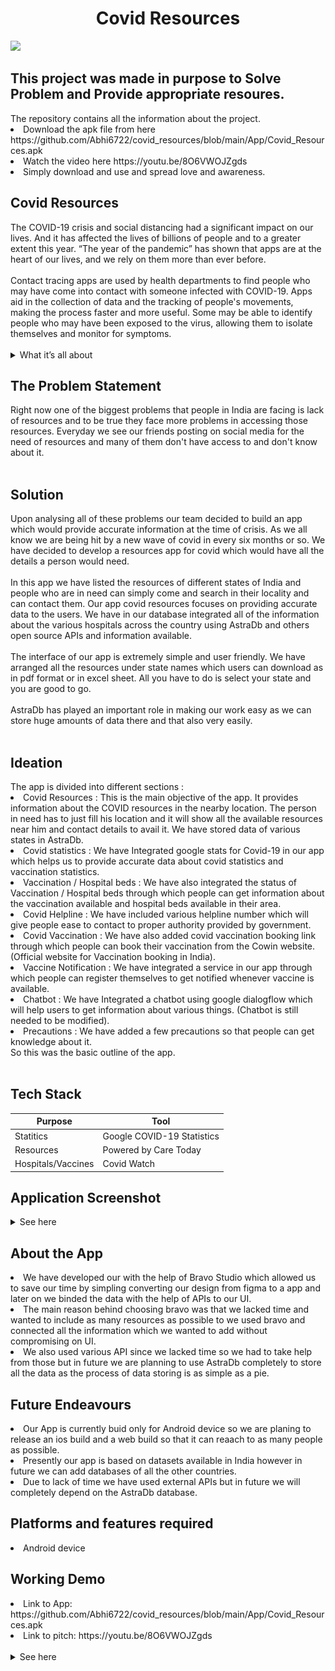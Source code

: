 <!DOCTYPE html>
<html>
<body>
<h1 align="center"> Covid Resources </h1> 
  
<img src="https://github.com/Abhi6722/covid_resources/blob/main/screenshots/Frame%201-min.png" align="centre"> 

<h2 align="left"> This project was made in purpose to Solve Problem and Provide appropriate resoures. </h2>  
The repository contains all the information about the project.
<li>Download the apk file from here https://github.com/Abhi6722/covid_resources/blob/main/App/Covid_Resources.apk <br></li>
<li>Watch the video here https://youtu.be/8O6VWOJZgds <br></li>
<li>Simply download and use and spread love and awareness.<br></li>

<h2 align="left"> Covid Resources </h2>
The COVID-19 crisis and social distancing had a significant impact on our lives. And it has affected the lives of billions of people and to a greater extent this year. “The year of the pandemic” has shown that apps are at the heart of our lives, and we rely on them more than ever before.</br></br>
Contact tracing apps are used by health departments to find people who may have come into contact with someone infected with COVID-19. Apps aid in the collection of data and the tracking of people's movements, making the process faster and more useful. Some may be able to identify people who may have been exposed to the virus, allowing them to isolate themselves and monitor for symptoms.</br></br>

<details>
<summary>What it’s all about</summary>
The aim of our app is to provide resources to the needful and raise awareness about the challenges caused by the pandemic so that we can fight this pandemic together.
</details>

<h2 align="left"> The Problem Statement </h2>  
Right now one of the biggest problems that people in India are facing is lack of resources and to be true they face more problems in accessing those resources. Everyday we see our friends posting on social media for the need of resources and many of them don't have access to and don't know about it. </br></br>

<h2 align="left"> Solution </h2>  
Upon analysing all of these problems our team decided to  build an app which would provide accurate information at the time of crisis. As we all know we are being hit by a new wave of covid in every six months or so. We have decided to develop a resources app for covid which would have all the details a person would need.</br></br>
In this app we have listed the resources of different states of India and people who are in need can simply come and search in their locality and can contact them. Our app covid resources focuses on providing accurate data to the users. We have in our database integrated all of the information about the various hospitals across the country using AstraDb and others open source APIs and information available. </br></br>
The interface of our app is extremely simple and user friendly. We have arranged all the resources under state names which users can download as in pdf format or in excel sheet. All you have to do is select your state and you are good to go. </br></br>
AstraDb has played an important role in making our work easy as we can store huge amounts of data there and that also very easily.</br></br>


<h2 align="left"> Ideation </h2>  
The app is divided into different sections :
<li>Covid Resources : This is the main objective of the app. It provides information about the COVID resources in the nearby location. The person in need has to just fill his location and it will show all the available resources near him and contact details to avail it. We have stored data of various states in AstraDb.</li>
<li>Covid statistics : We have Integrated google stats for Covid-19 in our app which helps us to provide accurate data about covid statistics and vaccination statistics.</li>
<li>Vaccination / Hospital beds : We have also integrated the status of Vaccination / Hospital beds through which people can get information about the vaccination available and hospital beds available in their area.</li>
<li>Covid Helpline : We have included various helpline number which will give people ease to contact to proper authority provided by government.</li>
<li>Covid Vaccination : We have also added covid vaccination booking link through which people can book their vaccination from the Cowin website. (Official website for Vaccination booking in India).</li>
<li>Vaccine Notification : We have integrated a service in our app through which people can register themselves to get notified whenever vaccine is available. </li>
<li>Chatbot : We have Integrated a chatbot using google dialogflow which will help users to get information about various things. (Chatbot is still needed to be modified).</li>
<li>Precautions : We have added a few precautions so that people can get knowledge about it.</li>
So this was the basic outline of the app.</br></br>

<h2 align="left"> Tech Stack </h2>  

Purpose | Tool
------- | -------
Statitics | Google COVID-19 Statistics
Resources | Powered by Care Today
Hospitals/Vaccines |  Covid Watch

<h2 align="left"> Application Screenshot </h2> 
<details>
<summary>See here</summary>
<img align="left" src="https://github.com/Abhi6722/covid_resources/blob/main/screenshots/ss1.png" width="30%"></img> 
<img src="https://github.com/Abhi6722/covid_resources/blob/main/screenshots/ss2.png" width="30%"></img> 
<img align="left" src="https://github.com/Abhi6722/covid_resources/blob/main/screenshots/ss3.png" width="30%"></img> 
<img src="https://github.com/Abhi6722/covid_resources/blob/main/screenshots/ss4.png" width="30%"></img> 
<img align="left" src="https://github.com/Abhi6722/covid_resources/blob/main/screenshots/ss5.png" width="30%"></img> 
<img src="https://github.com/Abhi6722/covid_resources/blob/main/screenshots/ss6.png" width="30%"></img> 
<img align="left" src="https://github.com/Abhi6722/covid_resources/blob/main/screenshots/ss7.png" width="30%"></img> 
<img src="https://github.com/Abhi6722/covid_resources/blob/main/screenshots/ss8.png" width="30%"></img> 
</details>
<h2 align="left"> About the App </h2>  
<li>We have developed our with the help of Bravo Studio which allowed us to save our time by simpling converting our design from figma to a app and later on we binded the data with the help of APIs to our UI.<br></li>
<li>The main reason behind choosing bravo was that we lacked time and wanted to include as many resources as possible to we used bravo and connected all the information which we wanted to add without compromising on UI.<br></li>
<li>We also used various API since we lacked time so we had to take help from those but in future we are planning to use AstraDb completely to store all the data as the process of data storing is as simple as a pie.<br></li>

<h2 align="left"> Future Endeavours </h2>
<li>Our App is currently buid only for Android device so we are planing to release an ios build and a web build so that it can reaach to as many people as possible.<br></li>
<li>Presently our app is based on datasets available in India however in future we can add databases of all the other countries.</li>
<li>Due to lack of time we have used external APIs but in future we will completely depend on the AstraDb database.</li>


<h2 align="left"> Platforms and features required</h2>  
<li>Android device<br></li>


<h2 align="left"> Working Demo </h2>  
<li>Link to App: https://github.com/Abhi6722/covid_resources/blob/main/App/Covid_Resources.apk <br></li>
<li>Link to pitch: https://youtu.be/8O6VWOJZgds <br></li>
</br>
<details>
<summary>See here</summary>
<img align="left" src="https://github.com/Abhi6722/covid_resources/blob/main/gif/1.gif" width="30%"></img> 
<img src="https://github.com/Abhi6722/covid_resources/blob/main/gif/2.gif" width="30%"></img>
<img align="left" src="https://github.com/Abhi6722/covid_resources/blob/main/gif/3.gif" width="30%"></img> 
<img src="https://github.com/Abhi6722/covid_resources/blob/main/gif/4.gif" width="30%"></img>
<img align="left" src="https://github.com/Abhi6722/covid_resources/blob/main/gif/5.gif" width="30%"></img> 
<img src="https://github.com/Abhi6722/covid_resources/blob/main/gif/6.gif" width="30%"></img>
<img align="left" src="https://github.com/Abhi6722/covid_resources/blob/main/gif/7.gif" width="30%"></img> 
<img src="https://github.com/Abhi6722/covid_resources/blob/main/gif/8.gif" width="30%"></img>
</details>

</body>
</html>

